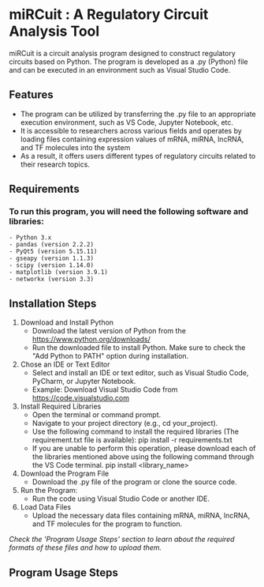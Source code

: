 # miRCuit : A Regulatory Circuit Analysis Tool 

miRCuit is a circuit analysis program designed to construct regulatory circuits based on Python. The program is developed as a .py (Python) file and can be executed in an environment such as Visual Studio Code.

## Features
- The program can be utilized by transferring the .py file to an appropriate execution environment, such as VS Code, Jupyter Notebook, etc.
- It is accessible to researchers across various fields and operates by loading files containing expression values of mRNA, miRNA, lncRNA, and TF molecules into the system
- As a result, it offers users different types of regulatory circuits related to their research topics.

## Requirements
### To run this program, you will need the following software and libraries:
    - Python 3.x
    - pandas (version 2.2.2)
    - PyQt5 (version 5.15.11)
    - gseapy (version 1.1.3)
    - scipy (version 1.14.0)
    - matplotlib (version 3.9.1)
    - networkx (version 3.3)

## Installation Steps
1. Download and Install Python
   - Download the latest version of Python from the https://www.python.org/downloads/
   - Run the downloaded file to install Python. Make sure to check the "Add Python to PATH" option during installation.
2. Chose an IDE or Text Editor
   - Select and install an IDE or text editor, such as Visual Studio Code, PyCharm, or Jupyter Notebook.
   - Example: Download Visual Studio Code from https://code.visualstudio.com
3. Install Required Libraries
   - Open the terminal or command prompt.
   - Navigate to your project directory (e.g., cd your_project).
   - Use the following command to install the required libraries (The requirement.txt file is available):
     pip install -r requirements.txt
   - If you are unable to perform this operation, please download each of the libraries mentioned above using the following command through the VS Code terminal.
     pip install <library_name>
4. Download the Program File
   - Download the .py file of the program or clone the source code.
5. Run the Program:
   - Run the code using Visual Studio Code or another IDE.
6. Load Data Files
   - Upload the necessary data files containing mRNA, miRNA, lncRNA, and TF molecules for the program to function.
  
_Check the 'Program Usage Steps' section to learn about the required formats of these files and how to upload them._

## Program Usage Steps


